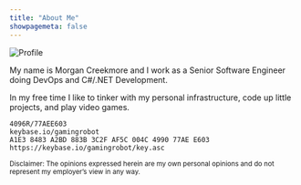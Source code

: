 ```yaml
---
title: "About Me"
showpagemeta: false
---
```

![Profile](https://f001.backblazeb2.com/file/grbt-blog/images/profile_small.png)

My name is Morgan Creekmore and I work as a Senior Software Engineer doing DevOps and C#/.NET Development.

In my free time I like to tinker with my personal infrastructure, code up little projects, and play video games.

```
4096R/77AEE603
keybase.io/gamingrobot
A1E3 8483 A2BD 883B 3C2F AF5C 004C 4990 77AE E603
https://keybase.io/gamingrobot/key.asc
```

<small>Disclaimer: The opinions expressed herein are my own personal opinions and do not represent my employer’s view in any way.</small>